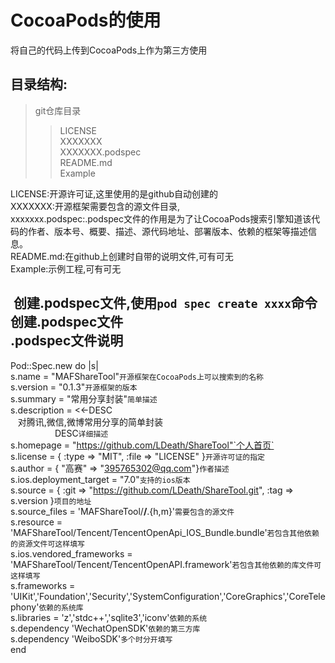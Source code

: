 
CocoaPods的使用  
=====
将自己的代码上传到CocoaPods上作为第三方使用

目录结构:
----
>git仓库目录<br>
>>LICENSE<br>
>>XXXXXXX<br>
>>XXXXXXX.podspec<br>
>>README.md<br>
>>Example<br>  

LICENSE:开源许可证,这里使用的是github自动创建的<br>
XXXXXXX:开源框架需要包含的源文件目录,<br>
xxxxxxx.podspec:.podspec文件的作用是为了让CocoaPods搜索引擎知道该代码的作者、版本号、概要、描述、源代码地址、部署版本、依赖的框架等描述信息。<br>
README.md:在github上创建时自带的说明文件,可有可无<br>
Example:示例工程,可有可无<br>  

  创建.podspec文件,使用`pod spec create xxxx`命令创建.podspec文件<br>
.podspec文件说明
----
Pod::Spec.new do |s|<br>
 s.name = "MAFShareTool"`开源框架在CocoaPods上可以搜索到的名称`<br>
 s.version = "0.1.3"`开源框架的版本`<br>
 s.summary = "常用分享封装"`简单描述`<br>
 s.description = <<-DESC<br>
		    对腾讯,微信,微博常用分享的简单封装<br>
                    DESC`详细描述`<br>
 s.homepage = "https://github.com/LDeath/ShareTool"`个人首页`<br>
 s.license = { :type => "MIT", :file => "LICENSE" }`开源许可证的指定`<br>
 s.author = { "高赛" => "395765302@qq.com"}`作者描述`<br>
 s.ios.deployment_target = "7.0"`支持的ios版本`<br>
 s.source = { :git => "https://github.com/LDeath/ShareTool.git", :tag => s.version }`项目的地址`<br>
 s.source_files = 'MAFShareTool/**/**.{h,m}'`需要包含的源文件`<br>
 s.resource = 'MAFShareTool/Tencent/TencentOpenApi_IOS_Bundle.bundle'`若包含其他依赖的资源文件可这样填写`<br>
 s.ios.vendored_frameworks = 'MAFShareTool/Tencent/TencentOpenAPI.framework'`若包含其他依赖的库文件可这样填写`<br>
 s.frameworks = 'UIKit','Foundation','Security','SystemConfiguration','CoreGraphics','CoreTelephony'`依赖的系统库`<br>
 s.libraries = 'z','stdc++','sqlite3','iconv'`依赖的系统`<br>
 s.dependency 'WechatOpenSDK'`依赖的第三方库`<br>
 s.dependency 'WeiboSDK'`多个时分开填写`<br>
 end<br>
 
